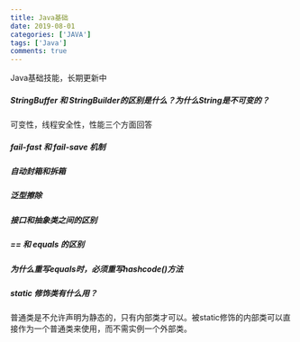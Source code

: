```yaml
---
title: Java基础
date: 2019-08-01
categories: ['JAVA']
tags: ['Java']
comments: true
---
```


Java基础技能，长期更新中

<!--more-->

##### StringBuffer 和 StringBuilder的区别是什么？为什么String是不可变的？

  可变性，线程安全性，性能三个方面回答

##### fail-fast 和 fail-save 机制

#####

##### 自动封箱和拆箱
##### 泛型擦除
##### 接口和抽象类之间的区别
##### == 和 equals 的区别
##### 为什么重写equals时，必须重写hashcode()方法
##### static 修饰类有什么用？
  普通类是不允许声明为静态的，只有内部类才可以。被static修饰的内部类可以直接作为一个普通类来使用，而不需实例一个外部类。
